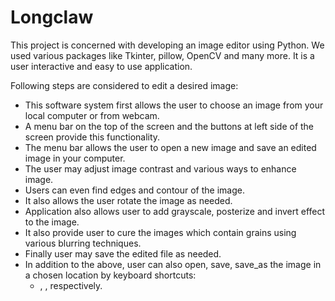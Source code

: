 # Longclaw
This project is concerned with developing an image editor using Python. We used various packages like Tkinter, pillow, OpenCV and many more. It is a user interactive and easy to use application.

Following steps are considered to edit a desired image:
- This software system first allows the user to choose an image from your local computer or from webcam.
- A menu bar on the top of the screen and the buttons at left side of the screen provide this functionality.
- The menu bar allows the user to open a new image and save an edited image in your computer.
- The user may adjust image contrast and various ways to enhance image.
- Users can even find edges and contour of the image.
- It also allows the user rotate the image as needed.
- Application also allows user to add grayscale, posterize and invert effect to the image.
- It also provide user to cure the images which contain grains using various blurring techniques.
- Finally user may save the edited file as needed.
- In addition to the above, user can also open, save, save_as the image in a chosen location by keyboard shortcuts: 
  - <Control-o>, <Control-s>, <Control-Shift-s> respectively.
